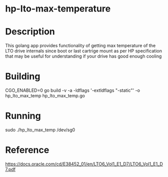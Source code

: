 # hp-lto-max-temperature

# Description
This golang app provides functionality of getting max temperature of the LTO drive internals since boot or last cartrige mount as per HP specification
that may be useful for understanding if your drive has good enough cooling

# Building
CGO_ENABLED=0 go build -v -a -ldflags '-extldflags "-static"' -o hp_lto_max_temp hp_lto_max_temp.go

# Running
sudo ./hp_lto_max_temp /dev/sg0

# Reference
https://docs.oracle.com/cd/E38452_01/en/LTO6_Vol1_E1_D7/LTO6_Vol1_E1_D7.pdf 
